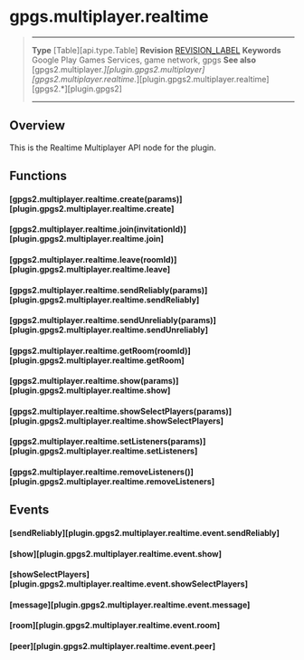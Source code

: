 # gpgs.multiplayer.realtime

> --------------------- ------------------------------------------------------------------------------------------
> __Type__              [Table][api.type.Table]
> __Revision__          [REVISION_LABEL](REVISION_URL)
> __Keywords__          Google Play Games Services, game network, gpgs
> __See also__          [gpgs2.multiplayer.*][plugin.gpgs2.multiplayer]
>                       [gpgs2.multiplayer.realtime.*][plugin.gpgs2.multiplayer.realtime]
>                       [gpgs2.*][plugin.gpgs2]
> --------------------- ------------------------------------------------------------------------------------------

## Overview

This is the Realtime Multiplayer API node for the plugin.

## Functions

#### [gpgs2.multiplayer.realtime.create(params)][plugin.gpgs2.multiplayer.realtime.create]

#### [gpgs2.multiplayer.realtime.join(invitationId)][plugin.gpgs2.multiplayer.realtime.join]

#### [gpgs2.multiplayer.realtime.leave(roomId)][plugin.gpgs2.multiplayer.realtime.leave]

#### [gpgs2.multiplayer.realtime.sendReliably(params)][plugin.gpgs2.multiplayer.realtime.sendReliably]

#### [gpgs2.multiplayer.realtime.sendUnreliably(params)][plugin.gpgs2.multiplayer.realtime.sendUnreliably]

#### [gpgs2.multiplayer.realtime.getRoom(roomId)][plugin.gpgs2.multiplayer.realtime.getRoom]

#### [gpgs2.multiplayer.realtime.show(params)][plugin.gpgs2.multiplayer.realtime.show]

#### [gpgs2.multiplayer.realtime.showSelectPlayers(params)][plugin.gpgs2.multiplayer.realtime.showSelectPlayers]

#### [gpgs2.multiplayer.realtime.setListeners(params)][plugin.gpgs2.multiplayer.realtime.setListeners]

#### [gpgs2.multiplayer.realtime.removeListeners()][plugin.gpgs2.multiplayer.realtime.removeListeners]

## Events

#### [sendReliably][plugin.gpgs2.multiplayer.realtime.event.sendReliably]

#### [show][plugin.gpgs2.multiplayer.realtime.event.show]

#### [showSelectPlayers][plugin.gpgs2.multiplayer.realtime.event.showSelectPlayers]

#### [message][plugin.gpgs2.multiplayer.realtime.event.message]

#### [room][plugin.gpgs2.multiplayer.realtime.event.room]

#### [peer][plugin.gpgs2.multiplayer.realtime.event.peer]